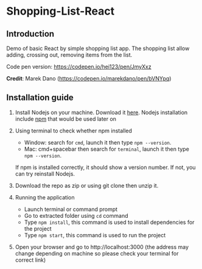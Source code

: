 # Shopping-List-React
## Introduction

Demo of basic React by simple shopping list app.
The shopping list allow adding, crossing out, removing items from the list.

Code pen version: https://codepen.io/hei123/pen/JmyXxz

**Credit**: Marek Dano (https://codepen.io/marekdano/pen/bVNYpq)

## Installation guide
1. Install Nodejs on your machine. Download it [here](https://nodejs.org/en/download/).
Nodejs installation include [npm](https://www.npmjs.com/) that would be used later on

2. Using terminal to check whether npm installed
    - Window: search for `cmd`, launch it then type `npm --version`.
    - Mac:  cmd+spacebar then search for `terminal`, launch it then type `npm --version`.
    
    If npm is installed correctly, it should show a version number.
    If not, you can try reinstall Nodejs.

3. Download the repo as zip or using git clone then unzip it.
4. Running the application
    - Launch terminal or command prompt
    - Go to extracted folder using `cd` command
    - Type `npm install`, this command is used to install dependencies for the project
    - Type `npm start`, this command is used to run the project

5. Open your browser and go to http://localhost:3000 (the address may change depending on machine so please check your terminal for correct link)
